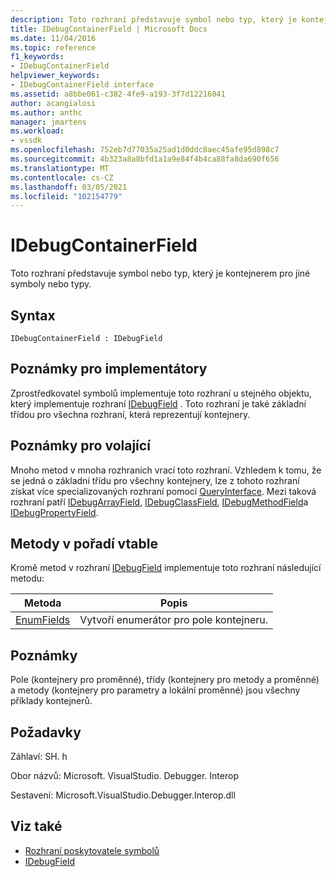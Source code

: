 ```yaml
---
description: Toto rozhraní představuje symbol nebo typ, který je kontejnerem pro jiné symboly nebo typy.
title: IDebugContainerField | Microsoft Docs
ms.date: 11/04/2016
ms.topic: reference
f1_keywords:
- IDebugContainerField
helpviewer_keywords:
- IDebugContainerField interface
ms.assetid: a8bbe061-c382-4fe9-a193-3f7d12216041
author: acangialosi
ms.author: anthc
manager: jmartens
ms.workload:
- vssdk
ms.openlocfilehash: 752eb7d77035a25ad1d0ddc8aec45afe95d898c7
ms.sourcegitcommit: 4b323a8a8bfd1a1a9e84f4b4ca88fa8da690f656
ms.translationtype: MT
ms.contentlocale: cs-CZ
ms.lasthandoff: 03/05/2021
ms.locfileid: "102154779"
---
```

# <a name="idebugcontainerfield"></a>IDebugContainerField
Toto rozhraní představuje symbol nebo typ, který je kontejnerem pro jiné symboly nebo typy.

## <a name="syntax"></a>Syntax

```
IDebugContainerField : IDebugField
```

## <a name="notes-for-implementers"></a>Poznámky pro implementátory
 Zprostředkovatel symbolů implementuje toto rozhraní u stejného objektu, který implementuje rozhraní [IDebugField](../../../extensibility/debugger/reference/idebugfield.md) . Toto rozhraní je také základní třídou pro všechna rozhraní, která reprezentují kontejnery.

## <a name="notes-for-callers"></a>Poznámky pro volající
 Mnoho metod v mnoha rozhraních vrací toto rozhraní. Vzhledem k tomu, že se jedná o základní třídu pro všechny kontejnery, lze z tohoto rozhraní získat více specializovaných rozhraní pomocí [QueryInterface](/cpp/atl/queryinterface). Mezi taková rozhraní patří [IDebugArrayField](../../../extensibility/debugger/reference/idebugarrayfield.md), [IDebugClassField](../../../extensibility/debugger/reference/idebugclassfield.md), [IDebugMethodField](../../../extensibility/debugger/reference/idebugmethodfield.md)a [IDebugPropertyField](../../../extensibility/debugger/reference/idebugpropertyfield.md).

## <a name="methods-in-vtable-order"></a>Metody v pořadí vtable
 Kromě metod v rozhraní [IDebugField](../../../extensibility/debugger/reference/idebugfield.md) implementuje toto rozhraní následující metodu:

|Metoda|Popis|
|------------|-----------------|
|[EnumFields](../../../extensibility/debugger/reference/idebugcontainerfield-enumfields.md)|Vytvoří enumerátor pro pole kontejneru.|

## <a name="remarks"></a>Poznámky
 Pole (kontejnery pro proměnné), třídy (kontejnery pro metody a proměnné) a metody (kontejnery pro parametry a lokální proměnné) jsou všechny příklady kontejnerů.

## <a name="requirements"></a>Požadavky
 Záhlaví: SH. h

 Obor názvů: Microsoft. VisualStudio. Debugger. Interop

 Sestavení: Microsoft.VisualStudio.Debugger.Interop.dll

## <a name="see-also"></a>Viz také
- [Rozhraní poskytovatele symbolů](../../../extensibility/debugger/reference/symbol-provider-interfaces.md)
- [IDebugField](../../../extensibility/debugger/reference/idebugfield.md)
